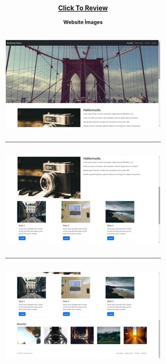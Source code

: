 <h2 align="center"><a href="https://atifsimsek.github.io/html-css-js-projects/Html-Css-Js%20WebSite%20Project/03%20-%20Bootstrap%20%C3%87al%C4%B1%C5%9Fma/index.html">Click To Review</a> </h2>


<h3 align="center">Website İmages</h3>
<br/>


<p align="center"><img  src="img/img-1.png"  width="500" ></p>

<br/>

---

<br/>

<p align="center"><img src="img/img-2.png"  width="500" ></p>

<br/>

---

<br/>


<p align="center"><img src="img/img-3.png"  width="500"></p>



